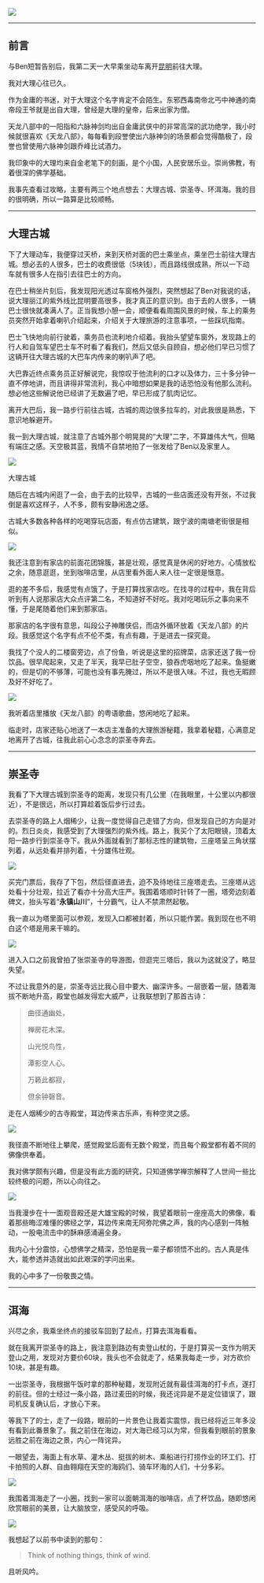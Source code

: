 ![](https://rolen.b-cdn.net/wp-content/uploads/2023/11/dali-ehu-1.jpg)

---

## 前言

与Ben短暂告别后，我第二天一大早乘坐动车离开[昆明](https://rolen.wiki/travelogue-of-yunnan-kunming/)前往大理。

我对大理心往已久。

作为金庸的书迷，对于大理这个名字肯定不会陌生。东邪西毒南帝北丐中神通的南帝段王爷就是出自大理，曾经是大理的皇帝，后来出家为僧。

天龙八部中的一阳指和六脉神剑均出自金庸武侠中的非常高深的武功绝学，我小时候就很喜欢《天龙八部》，每每看到段誉使出六脉神剑的场景都会觉得酷极了，段誉也曾使用六脉神剑跟乔峰比试酒力。

我印象中的大理均来自金老笔下的刻画，是个小国，人民安居乐业。崇尚佛教，有着很深的佛学基础。

我事先查看过攻略，主要有两三个地点想去：大理古城、崇圣寺、环洱海。我的目的很明确，所以一路算是比较顺畅。

---

## 大理古城

下了大理动车，我便穿过天桥，来到天桥对面的巴士乘坐点，乘坐巴士前往大理古城。想必去的人很多，巴士的收费很低（5块钱），而且路线很成熟，所以一下动车就有很多人在指引去往巴士的方向。

在巴士稍坐片刻后，我发现阳光透过车窗格外强烈，突然想起了Ben对我说的话，说大理丽江的紫外线比昆明要高很多，我才真正的意识到。由于去的人很多，一辆巴士很快就凑满人了。正当我想小憩一会，顺便看看周围风景的时候，车上的乘务员突然开始拿着喇叭介绍起来，介绍关于大理旅游的注意事项，一些踩坑指南。

巴士飞快地向前行驶着，乘务员也流利地介绍着。我抬头望望车窗外，发现路上的行人和自驾车望巴士车不时看了看我们，然后又低头自顾自，想必他们早已习惯了这辆开往大理古城的大巴车内传来的喇叭声了吧。

大巴靠近终点乘务员正好解说完，我惊叹于他流利的口才以及体力，三十多分钟一直不停地讲，而且讲得非常流利，我心中暗想如果是我的话恐怕没有他那么流利。想必他这些解说他已经讲了无数遍了吧，早已形成了肌肉记忆。

离开大巴后，我一路步行前往古城，古城的周边很多拉车的，对此我很是熟悉，下意识地躲避开。

我一到大理古城，就注意了古城外那个明晃晃的“大理”二字，不算雄伟大气，但略有端庄之感。天空极其蓝，我情不自禁地拍了一张发给了Ben以及家里人。

![](https://rolen.b-cdn.net/wp-content/uploads/2023/11/Xnip2023-11-17_20-00-54-1024x770.jpg)

大理古城

随后在古城内闲逛了一会，由于去的比较早，古城的一些店面还没有开张，不过我倒是喜欢这样子，人不多，颇有安静闲逸之感。

古城大多数各种各样的吃喝穿玩店面，有点仿古建筑，跟宁波的南塘老街很是相似。

![](https://rolen.b-cdn.net/wp-content/uploads/2023/11/Xnip2023-11-17_20-04-14-1024x781.jpg)

我还注意到有家店的前面花团锦簇，甚是壮观，感觉真是休闲的好地方。心情放松之余，随意逛逛，坐到咖啡店里，从店里看外面人来人往一定很是惬意。

逛的差不多后，我感觉有点饿了，于是打算找家店吃。在找寻的过程中，我在背后听到有人说那家店大众点评第二名，不知道好不好吃。我对吃喝玩乐之事向来不懂，于是尾随着他们来到那家店。

那家店的名字很有意思，叫段公子神雕侠侣，而店外循环放着《天龙八部》的片段。我感觉这个名字有点不伦不类，有点有趣，于是进去一探究竟。

我找了个没人的二楼窗旁边，点了份鱼，听说是这里的招牌菜，店家还送了我一份饮品。很早爬起来，又走了半天，我早已肚子空空，狼吞虎咽地吃了起来。鱼挺嫩的，但是切的不够薄，可能也没有事先腌过，所以不是很入味。不过，我也无暇顾及好不好吃了。

![](https://rolen.b-cdn.net/wp-content/uploads/2023/11/Xnip2023-11-17_20-04-27-1024x782.jpg)

我听着店里播放《天龙八部》的粤语歌曲，悠闲地吃了起来。

临走时，店家还贴心地送了一本店主准备的大理旅游秘籍，我拿着秘籍，心满意足地离开了古城，往我此前心心念念的崇圣寺奔去。

---

## 崇圣寺

我看了下大理古城到崇圣寺的距离，发现只有几公里（在我眼里，十公里以内都很近），不是很远，所以打算趁着饭后步行过去。

去崇圣寺的路上人烟稀少，让我一度觉得自己走错了方向，但发现自己的方向是对的。烈日炎炎，我感受到了大理强烈的紫外线。路上，我买个了太阳眼镜，顶着太阳一路步行到崇圣寺下。我从外面就看到了那标志性的建筑物，三座塔呈三角状摆列着，从远处看并排列着，十分雄伟壮观。

![](https://rolen.b-cdn.net/wp-content/uploads/2023/11/Xnip2023-11-17_21-10-37-1024x747.jpg)

买完门票后，我存了下包，然后径直进去，迫不及待地往三座塔走去。三座塔从远处看十分壮观，拉近了看亦十分高大庄严。我围着塔顺时针转了一圈，塔旁边刻着碑文，抬头写着“**永镇山川**”，十分霸气，让人不禁肃然起敬。

我一直以为塔里面可以参观，发现入口都被封着，所以只能作罢。我到现在也不明白这个塔是用来干嘛的。

![](https://rolen.b-cdn.net/wp-content/uploads/2023/11/image-3-1024x646.png)

进入入口之前我曾拍了张崇圣寺的导游图，但逛完三塔后，我以为这就没了，略显失望。

不过让我意外的是，崇圣寺远比我心目中要大、幽深许多。一层嵌着一层，随着海拔不断地升高，殿堂也越发得宏大威严，让我联想到了那首古诗：

> 曲径通幽处，
> 
> 禅房花木深。
> 
> 山光悦鸟性，
> 
> 潭影空人心。
> 
> 万籁此都寂，
> 
> 但余钟磬音。

走在人烟稀少的古寺殿堂，耳边传来古乐声，有种空灵之感。

![](https://rolen.b-cdn.net/wp-content/uploads/2023/11/WechatIMG888-1024x576.jpg)

我径直不断地往上攀爬，感觉殿堂后面有无数个殿堂，而且每个殿堂都有着不同的佛像供奉着。

我对佛学颇有兴趣，但是没有此方面的研究，只知道佛学禅宗解释了人世间一些比较终极的问题，所以心向往之。

![](https://rolen.b-cdn.net/wp-content/uploads/2023/11/Xnip2023-11-17_21-53-49-1024x779.jpg)

当我漫步在十一面观音殿还是大雄宝殿的时候，我望着眼前一座座高大的佛像，看着那些晦涩难懂的佛经之学，耳边传来南无阿弥陀佛之声，我的内心感到一阵触动，一股电流击中的酥麻感涌遍全身。

我内心十分震惊，心想佛学之精深，恐怕是我一辈子都领悟不出的。古人真是伟大，能参透并造就出如此艰深的学问出来。

我的心中多了一份敬畏之情。

---

## 洱海

兴尽之余，我乘坐终点的接驳车回到了起点，打算去洱海看看。

就在我离开崇圣寺的路上，我注意到路边有卖登山杖的，于是打算买一支作为明天登山之用，发现对方要价60块，我头也不会就走了，结果我每走一步，对方砍价10块，甚是有趣。

一出崇圣寺，我根据午饭时拿的那种秘籍，发现附近就有最佳洱海的打卡点，遂打的前往。但的士经过一条小路，路过麦田的时候，我还诧异是不是定位错误了，跟司机反复确认后，才放心下来。

等我下了的士，走了一段路，眼前的一片景色让我着实震惊，我已经将近三年多没有看到此番景象了。我之前住在海边，对大海已经习以为常，但我看到眼前的景象远胜之前在海边之景，内心一阵诧异。

一眼望去，海面上有水草、灌木丛、挺拔的树木、乘船进行打捞作业的环工们、打卡拍照的人群、自由翱翔在天空的海鸥们、骑车环海的人们，十分多彩。

![](http://rolen.wiki/wp-content/uploads/2023/11/dali-ehu-1-1024x576.jpg)

我围着洱海走了一小圈，找到一家可以面朝洱海的咖啡店，点了杯饮品，随即悠闲欣赏眼前的美景，让大脑放空，感受风的呼吸。

![](https://rolen.b-cdn.net/wp-content/uploads/2023/11/Xnip2023-11-17_21-53-38-759x1024.jpg)

我想起了以前书中读到的那句：

> Think of nothing things, think of wind.

且听风吟。